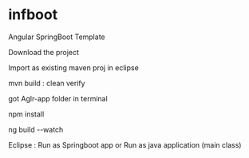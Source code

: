 # infboot
Angular SpringBoot Template

Download the project

Import as existing maven proj in eclipse

mvn build : clean verify

got Aglr-app folder in terminal

npm install

ng build --watch

Eclipse : Run as Springboot app or Run as java application (main class)
